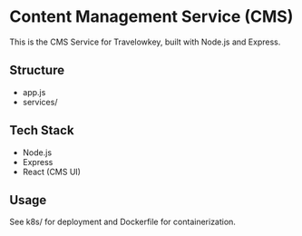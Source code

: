 # Content Management Service (CMS)

This is the CMS Service for Travelowkey, built with Node.js and Express.

## Structure
- app.js
- services/

## Tech Stack
- Node.js
- Express
- React (CMS UI)

## Usage
See k8s/ for deployment and Dockerfile for containerization.